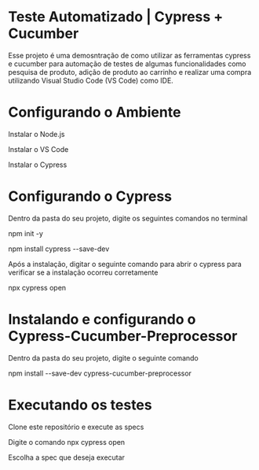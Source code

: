 # Teste Automatizado | Cypress + Cucumber 

Esse projeto é uma demosntração de como utilizar as ferramentas cypress e cucumber para automação de testes de algumas funcionalidades como pesquisa de produto, adição de produto ao carrinho e realizar uma compra utilizando Visual Studio Code (VS Code) como IDE. 

# Configurando o Ambiente

Instalar o Node.js

Instalar o VS Code

Instalar o Cypress

# Configurando o Cypress

Dentro da pasta do seu projeto, digite os seguintes comandos no terminal

npm init -y

npm install cypress --save-dev

Após a instalação, digitar o seguinte comando para abrir o cypress para verificar se a instalação ocorreu corretamente

npx cypress open

# Instalando e configurando o Cypress-Cucumber-Preprocessor

Dentro da pasta do seu projeto, digite o seguinte comando 

npm install --save-dev cypress-cucumber-preprocessor


# Executando os testes

Clone este repositório e execute as specs

Digite o comando npx cypress open

Escolha a spec que deseja executar
